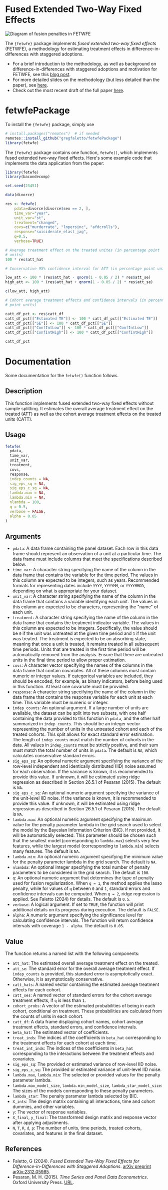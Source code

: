 # Fused Extended Two-Way Fixed Effects

![Diagram of fusion penalties in FETWFE](https://i0.wp.com/gregoryfaletto.com/wp-content/uploads/2023/12/Screenshot-2023-12-13-at-3.32.09%E2%80%AFPM.png?zoom=2&resize=672%2C372&ssl=1)

The `{fetwfe}` package implements *fused extended two-way fixed effects* (FETWFE), a methodology for estimating treatment effects in difference-in-differences with staggered adoptions.

* For a brief introduction to the methodology, as well as background on difference-in-differences with staggered adoptions and motivation for FETWFE, see this [blog post](https://gregoryfaletto.com/2023/12/13/new-paper-fused-extended-two-way-fixed-effects-for-difference-in-differences-with-staggered-adoptions/).
* For more detailed slides on the methodology (but less detailed than the paper), see [here](https://gregoryfaletto.com/2024/02/11/presentation-on-fused-extended-two-way-fixed-effects/).
* Check out the most recent draft of the full paper [here](https://arxiv.org/abs/2312.05985).

# fetwfePackage
 
To install the `{fetwfe}` package, simply use

```R
# install.packages("remotes")  # if needed
remotes::install_github("gregfaletto/fetwfePackage")
library(fetwfe)
```

The `{fetwfe}` package contains one function, `fetwfe()`, which implements fused extended two-way fixed effects. Here's some example code that implements the data application from the paper:

```R
library(fetwfe)
library(bacondecomp)

set.seed(23451)

data(divorce)

res <- fetwfe(
    pdata=divorce[divorce$sex == 2, ],
    time_var="year",
    unit_var="st",
    treatment="changed",
    covs=c("murderrate", "lnpersinc", "afdcrolls"),
    response="suiciderate_elast_jag",
    q=0.5,
    verbose=TRUE)

# Average treatment effect on the treated unites (in percentage point
# units)
100 * res$att_hat

# Conservative 95% confidence interval for ATT (in percentage point units)

low_att <- 100 * (res$att_hat - qnorm(1 - 0.05 / 2) * res$att_se)
high_att <- 100 * (res$att_hat + qnorm(1 - 0.05 / 2) * res$att_se)

c(low_att, high_att)

# Cohort average treatment effects and confidence intervals (in percentage
# point units)

catt_df_pct <- res$catt_df
catt_df_pct[["Estimated TE"]] <- 100 * catt_df_pct[["Estimated TE"]]
catt_df_pct[["SE"]] <- 100 * catt_df_pct[["SE"]]
catt_df_pct[["ConfIntLow"]] <- 100 * catt_df_pct[["ConfIntLow"]]
catt_df_pct[["ConfIntHigh"]] <- 100 * catt_df_pct[["ConfIntHigh"]]

catt_df_pct
```

# Documentation

Some documentation for the `fetwfe()` function follows.

## Description
This function implements fused extended two-way fixed effects without sample splitting. It estimates the overall average treatment effect on the treated (ATT) as well as the cohort average treatment effects on the treated units (CATT).

## Usage
```R
fetwfe(
  pdata,
  time_var,
  unit_var,
  treatment,
  covs,
  response,
  indep_counts = NA,
  sig_eps_sq = NA,
  sig_eps_c_sq = NA,
  lambda.max = NA,
  lambda.min = NA,
  nlambda = 100,
  q = 0.5,
  verbose = FALSE,
  alpha = 0.05
)
```

## Arguments
- `pdata`: A data frame containing the panel dataset. Each row in this data frame should represent an observation of a unit at a particular time. The data frame must include columns that meet the specifications described below.
- `time_var`: A character string specifying the name of the column in the data frame that contains the variable for the time period. The values in this column are expected to be integers, such as years. Recommended formats for representing dates include `YYYY`, `YYYYMM`, or `YYYYMMDD`, depending on what is appropriate for your dataset.
- `unit_var`: A character string specifying the name of the column in the data frame that contains a variable identifying each unit. The values in this column are expected to be characters, representing the "name" of each unit.
- `treatment`: A character string specifying the name of the column in the data frame that contains the treatment indicator variable. The values in this column are expected to be integers. Specifically, the value should be `0` if the unit was untreated at the given time period and `1` if the unit was treated. The treatment is expected to be an absorbing state, meaning that once a unit is treated, it remains treated in all subsequent time periods. Units that are treated in the first time period will be automatically removed from the analysis. Ensure that there are untreated units in the final time period to allow proper estimation.
- `covs`: A character vector specifying the names of the columns in the data frame that contain covariates. All of these columns must contain numeric or integer values. If categorical variables are included, they should be encoded, for example, as binary indicators, before being used in this function. At least one covariate must be provided.
- `response`: A character string specifying the name of the column in the data frame that contains the response variable for each unit at each time. This variable must be numeric or integer.
- `indep_counts`: An optional argument. If a large number of units are available, the dataset can be split into two subsets, with one half containing the data provided to this function in `pdata`, and the other half summarized in `indep_counts`. This should be an integer vector representing the number of units in the untreated cohort and each of the treated cohorts. This split allows for exact standard error estimation. The length of `indep_counts` must match the number of cohorts in the data. All values in `indep_counts` must be strictly positive, and their sum must match the total number of units in `pdata`. The default is `NA`, which calculates conservative standard errors.
- `sig_eps_sq`: An optional numeric argument specifying the variance of the row-level independent and identically distributed (IID) noise assumed for each observation. If the variance is known, it is recommended to provide this value. If unknown, it will be estimated using ridge regression as described in Section 26.5.1 of Pesaran (2015). The default is `NA`.
- `sig_eps_c_sq`: An optional numeric argument specifying the variance of the unit-level IID noise. If the variance is known, it is recommended to provide this value. If unknown, it will be estimated using ridge regression as described in Section 26.5.1 of Pesaran (2015). The default is `NA`.
- `lambda.max`: An optional numeric argument specifying the maximum value for the penalty parameter lambda in the grid search used to select the model by the Bayesian Information Criterion (BIC). If not provided, it will be automatically selected. This parameter should be chosen such that the smallest model (corresponding to `lambda.max`) selects very few features, while the largest model (corresponding to `lambda.min`) selects many features. The default is `NA`.
- `lambda.min`: An optional numeric argument specifying the minimum value for the penalty parameter lambda in the grid search. The default is `NA`.
- `nlambda`: An optional integer specifying the total number of penalty parameters to be considered in the grid search. The default is `100`.
- `q`: An optional numeric argument that determines the type of penalty used for fusion regularization. When `q = 1`, the method applies the lasso penalty, while for values of `q` between `0` and `1`, standard errors and confidence intervals can be computed. When `q = 2`, ridge regression is applied. See Faletto (2024) for details. The default is `0.5`.
- `verbose`: A logical argument. If set to `TRUE`, the function will print additional details on its progress during execution. The default is `FALSE`.
- `alpha`: A numeric argument specifying the significance level for calculating confidence intervals. The function will return confidence intervals with coverage `1 - alpha`. The default is `0.05`.

## Value
The function returns a named list with the following components:
- `att_hat`: The estimated overall average treatment effect on the treated.
- `att_se`: The standard error for the overall average treatment effect. If `indep_counts` is provided, this standard error is asymptotically exact. Otherwise, it is asymptotically conservative.
- `catt_hats`: A named vector containing the estimated average treatment effects for each cohort.
- `catt_ses`: A named vector of standard errors for the cohort average treatment effects, if `q` is less than `1`.
- `cohort_probs`: A vector of the estimated probabilities of being in each cohort, conditional on treatment. These probabilities are calculated from the counts of units in each cohort.
- `catt_df`: A data frame displaying cohort names, cohort average treatment effects, standard errors, and confidence intervals.
- `beta_hat`: The estimated vector of coefficients.
- `treat_inds`: The indices of the coefficients in `beta_hat` corresponding to the treatment effects for each cohort at each time.
- `treat_int_inds`: The indices of the coefficients in `beta_hat` corresponding to the interactions between the treatment effects and covariates.
- `sig_eps_sq`: The provided or estimated variance of row-level IID noise.
- `sig_eps_c_sq`: The provided or estimated variance of unit-level IID noise.
- `lambda.max`, `lambda.min`: The selected or provided values for the penalty parameter lambda.
- `lambda.max_model_size`, `lambda.min_model_size`, `lambda_star_model_size`: The sizes of the models corresponding to these penalty parameters.
- `lambda_star`: The penalty parameter lambda selected by BIC.
- `X_ints`: The design matrix containing all interactions, time and cohort dummies, and other variables.
- `y`: The vector of response variables.
- `X_final`, `y_final`: The transformed design matrix and response vector after applying adjustments.
- `N`, `T`, `R`, `d`, `p`: The number of units, time periods, treated cohorts, covariates, and features in the final dataset.


## References
- Faletto, G (2024). *Fused Extended Two-Way Fixed Effects for Difference-in-Differences with Staggered Adoptions*. [arXiv preprint arXiv:2312.05985](https://arxiv.org/abs/2312.05985).
- Pesaran, M. H. (2015). *Time Series and Panel Data Econometrics*. Oxford University Press. [URL](https://ideas.repec.org/b/oxp/obooks/9780198759980.html).

